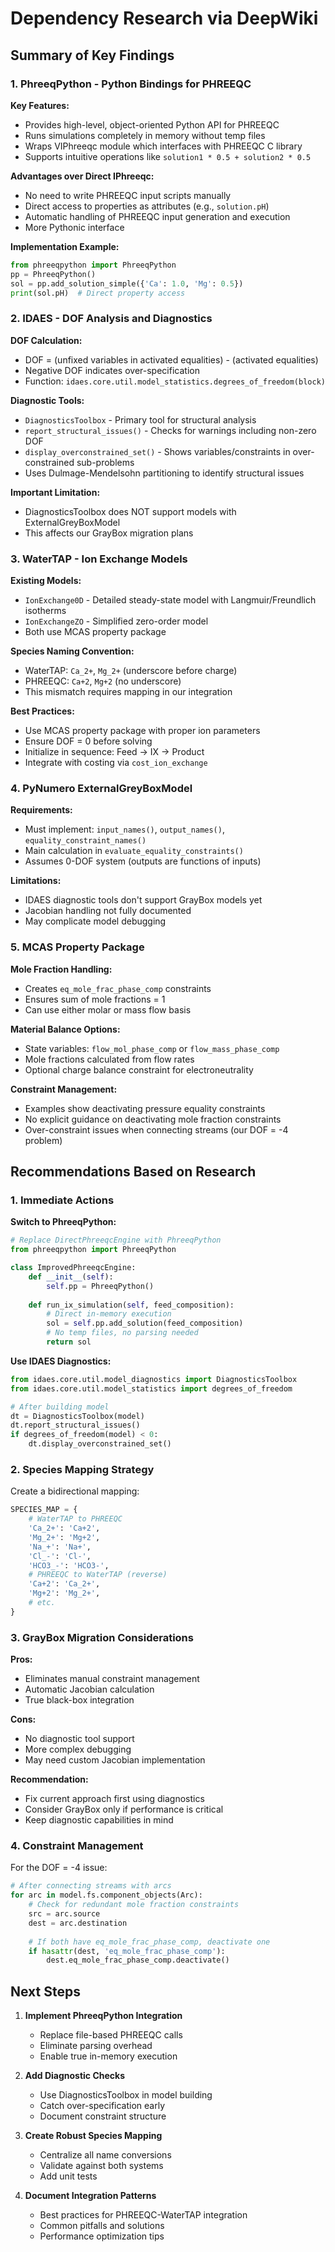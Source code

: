 # Dependency Research via DeepWiki

## Summary of Key Findings

### 1. PhreeqPython - Python Bindings for PHREEQC

**Key Features:**
- Provides high-level, object-oriented Python API for PHREEQC
- Runs simulations completely in memory without temp files
- Wraps VIPhreeqc module which interfaces with PHREEQC C library
- Supports intuitive operations like `solution1 * 0.5 + solution2 * 0.5`

**Advantages over Direct IPhreeqc:**
- No need to write PHREEQC input scripts manually
- Direct access to properties as attributes (e.g., `solution.pH`)
- Automatic handling of PHREEQC input generation and execution
- More Pythonic interface

**Implementation Example:**
```python
from phreeqpython import PhreeqPython
pp = PhreeqPython()
sol = pp.add_solution_simple({'Ca': 1.0, 'Mg': 0.5})
print(sol.pH)  # Direct property access
```

### 2. IDAES - DOF Analysis and Diagnostics

**DOF Calculation:**
- DOF = (unfixed variables in activated equalities) - (activated equalities)
- Negative DOF indicates over-specification
- Function: `idaes.core.util.model_statistics.degrees_of_freedom(block)`

**Diagnostic Tools:**
- `DiagnosticsToolbox` - Primary tool for structural analysis
- `report_structural_issues()` - Checks for warnings including non-zero DOF
- `display_overconstrained_set()` - Shows variables/constraints in over-constrained sub-problems
- Uses Dulmage-Mendelsohn partitioning to identify structural issues

**Important Limitation:**
- DiagnosticsToolbox does NOT support models with ExternalGreyBoxModel
- This affects our GrayBox migration plans

### 3. WaterTAP - Ion Exchange Models

**Existing Models:**
- `IonExchange0D` - Detailed steady-state model with Langmuir/Freundlich isotherms
- `IonExchangeZO` - Simplified zero-order model
- Both use MCAS property package

**Species Naming Convention:**
- WaterTAP: `Ca_2+`, `Mg_2+` (underscore before charge)
- PHREEQC: `Ca+2`, `Mg+2` (no underscore)
- This mismatch requires mapping in our integration

**Best Practices:**
- Use MCAS property package with proper ion parameters
- Ensure DOF = 0 before solving
- Initialize in sequence: Feed → IX → Product
- Integrate with costing via `cost_ion_exchange`

### 4. PyNumero ExternalGreyBoxModel

**Requirements:**
- Must implement: `input_names()`, `output_names()`, `equality_constraint_names()`
- Main calculation in `evaluate_equality_constraints()`
- Assumes 0-DOF system (outputs are functions of inputs)

**Limitations:**
- IDAES diagnostic tools don't support GrayBox models yet
- Jacobian handling not fully documented
- May complicate model debugging

### 5. MCAS Property Package

**Mole Fraction Handling:**
- Creates `eq_mole_frac_phase_comp` constraints
- Ensures sum of mole fractions = 1
- Can use either molar or mass flow basis

**Material Balance Options:**
- State variables: `flow_mol_phase_comp` or `flow_mass_phase_comp`
- Mole fractions calculated from flow rates
- Optional charge balance constraint for electroneutrality

**Constraint Management:**
- Examples show deactivating pressure equality constraints
- No explicit guidance on deactivating mole fraction constraints
- Over-constraint issues when connecting streams (our DOF = -4 problem)

## Recommendations Based on Research

### 1. Immediate Actions

**Switch to PhreeqPython:**
```python
# Replace DirectPhreeqcEngine with PhreeqPython
from phreeqpython import PhreeqPython

class ImprovedPhreeqcEngine:
    def __init__(self):
        self.pp = PhreeqPython()
    
    def run_ix_simulation(self, feed_composition):
        # Direct in-memory execution
        sol = self.pp.add_solution(feed_composition)
        # No temp files, no parsing needed
        return sol
```

**Use IDAES Diagnostics:**
```python
from idaes.core.util.model_diagnostics import DiagnosticsToolbox
from idaes.core.util.model_statistics import degrees_of_freedom

# After building model
dt = DiagnosticsToolbox(model)
dt.report_structural_issues()
if degrees_of_freedom(model) < 0:
    dt.display_overconstrained_set()
```

### 2. Species Mapping Strategy

Create a bidirectional mapping:
```python
SPECIES_MAP = {
    # WaterTAP to PHREEQC
    'Ca_2+': 'Ca+2',
    'Mg_2+': 'Mg+2',
    'Na_+': 'Na+',
    'Cl_-': 'Cl-',
    'HCO3_-': 'HCO3-',
    # PHREEQC to WaterTAP (reverse)
    'Ca+2': 'Ca_2+',
    'Mg+2': 'Mg_2+',
    # etc.
}
```

### 3. GrayBox Migration Considerations

**Pros:**
- Eliminates manual constraint management
- Automatic Jacobian calculation
- True black-box integration

**Cons:**
- No diagnostic tool support
- More complex debugging
- May need custom Jacobian implementation

**Recommendation:** 
- Fix current approach first using diagnostics
- Consider GrayBox only if performance is critical
- Keep diagnostic capabilities in mind

### 4. Constraint Management

For the DOF = -4 issue:
```python
# After connecting streams with arcs
for arc in model.fs.component_objects(Arc):
    # Check for redundant mole fraction constraints
    src = arc.source
    dest = arc.destination
    
    # If both have eq_mole_frac_phase_comp, deactivate one
    if hasattr(dest, 'eq_mole_frac_phase_comp'):
        dest.eq_mole_frac_phase_comp.deactivate()
```

## Next Steps

1. **Implement PhreeqPython Integration**
   - Replace file-based PHREEQC calls
   - Eliminate parsing overhead
   - Enable true in-memory execution

2. **Add Diagnostic Checks**
   - Use DiagnosticsToolbox in model building
   - Catch over-specification early
   - Document constraint structure

3. **Create Robust Species Mapping**
   - Centralize all name conversions
   - Validate against both systems
   - Add unit tests

4. **Document Integration Patterns**
   - Best practices for PHREEQC-WaterTAP integration
   - Common pitfalls and solutions
   - Performance optimization tips